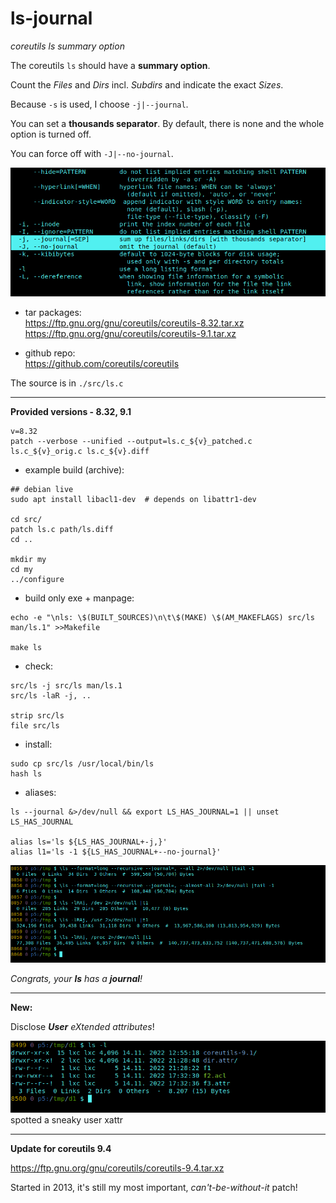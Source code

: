 # ls-journal

*coreutils ls summary option*


The coreutils `ls` should have a **summary option**.

Count the *Files* and *Dirs* incl. *Subdirs* and indicate the exact *Sizes*.

Because `-s` is used, I choose `-j|--journal`.

You can set a **thousands separator**. By default, there is none and the whole option is turned off.

You can force off with `-J|--no-journal`.

![help](pics/help.png)

* tar packages:  
https://ftp.gnu.org/gnu/coreutils/coreutils-8.32.tar.xz  
https://ftp.gnu.org/gnu/coreutils/coreutils-9.1.tar.xz

* github repo:  
https://github.com/coreutils/coreutils

The source is in `./src/ls.c`

-----
**Provided versions - 8.32, 9.1**

```
v=8.32
patch --verbose --unified --output=ls.c_${v}_patched.c ls.c_${v}_orig.c ls.c_${v}.diff
```

* example build (archive):

```
## debian live
sudo apt install libacl1-dev  # depends on libattr1-dev

cd src/
patch ls.c path/ls.diff
cd ..

mkdir my
cd my
../configure
```

* build only exe + manpage:

```
echo -e "\nls: \$(BUILT_SOURCES)\n\t\$(MAKE) \$(AM_MAKEFLAGS) src/ls man/ls.1" >>Makefile

make ls
```

* check:

```
src/ls -j src/ls man/ls.1
src/ls -laR -j, ..

strip src/ls
file src/ls
```

* install:

```
sudo cp src/ls /usr/local/bin/ls
hash ls
```

* aliases:

```
ls --journal &>/dev/null && export LS_HAS_JOURNAL=1 || unset LS_HAS_JOURNAL

alias ls='ls ${LS_HAS_JOURNAL+-j,}'
alias l1='ls -1 ${LS_HAS_JOURNAL+--no-journal}'
```

![run](pics/run.png)

_Congrats, your **ls** has a **journal**!_

-----
**New:**

Disclose _**User** eXtended attributes_!

![xattr](pics/xattr.png)  
spotted a sneaky user xattr

-----
**Update for coreutils 9.4**

https://ftp.gnu.org/gnu/coreutils/coreutils-9.4.tar.xz

Started in 2013, it's still my most important, _can't-be-without-it_ patch!
